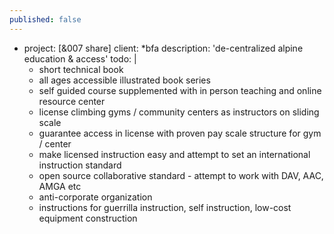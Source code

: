 ```yaml
---
published: false
---
```

  - project:      [&007 share]
    client:       *bfa 
    description:  'de-centralized alpine education & access'
    todo: |
      - short technical book  
      - all ages accessible illustrated book series  
      - self guided course supplemented with in person teaching and online resource center  
      - license climbing gyms / community centers as instructors on sliding scale  
      - guarantee access in license with proven pay scale structure for gym / center  
      - make licensed instruction easy and attempt to set an international instruction standard  
      - open source collaborative standard - attempt to work with DAV, AAC, AMGA etc  
      - anti-corporate organization  
      - instructions for guerrilla instruction, self instruction, low-cost equipment construction    